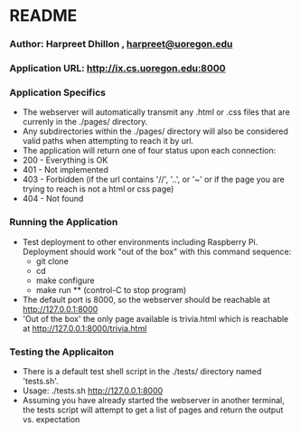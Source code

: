 # README #

### Author: Harpreet Dhillon , harpreet@uoregon.edu ###
### Application URL: http://ix.cs.uoregon.edu:8000 ###

### Application Specifics ###
* The webserver will automatically transmit any .html or .css files that are currenly in the ./pages/ directory.
* Any subdirectories within the ./pages/ directory will also be considered valid paths when attempting to reach it by url.
* The application will return one of four status upon each connection:
 * 200 - Everything is OK
 * 401 - Not implemented
 * 403 - Forbidden (if the url contains '//', '..', or '~' or if the page you are trying to reach is not a html or css page)
 * 404 - Not found


### Running the Application ###
* Test deployment to other environments including Raspberry Pi.  Deployment 
  should work "out of the box" with this command sequence: 
  * git clone <yourGitRepository> <targetDirectory>
  * cd <targetDirectory>
  * make configure
  * make run 
  ** (control-C to stop program)
* The default port is 8000, so the webserver should be reachable at http://127.0.0.1:8000
* 'Out of the box' the only page available is trivia.html which is reachable at http://127.0.0.1:8000/trivia.html
 
### Testing the Applicaiton ###
* There is a default test shell script in the ./tests/ directory named 'tests.sh'.
* Usage: ./tests.sh http://127.0.0.1:8000
* Assuming you have already started the webserver in another terminal, the tests script will attempt to get a list of pages and return the output vs. expectation
